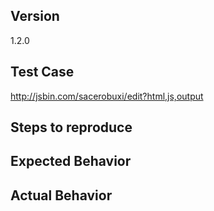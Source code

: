 <!--
Thank you for contributing!
-->

<!-- BUG TEMPLATE -->
## Version
1.2.0

## Test Case
http://jsbin.com/sacerobuxi/edit?html,js,output

## Steps to reproduce

## Expected Behavior

## Actual Behavior
